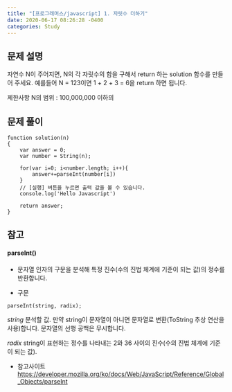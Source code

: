 ```yaml
---
title: "[프로그래머스/javascript] 1. 자릿수 더하기"
date: 2020-06-17 08:26:28 -0400
categories: Study
---
```


## 문제 설명

자연수 N이 주어지면, N의 각 자릿수의 합을 구해서 return 하는 solution 함수를 만들어 주세요.
예를들어 N = 123이면 1 + 2 + 3 = 6을 return 하면 됩니다.

제한사항
N의 범위 : 100,000,000 이하의

## 문제 풀이

```
function solution(n)
{
    var answer = 0;
    var number = String(n);

    for(var i=0; i<number.length; i++){
        answer+=parseInt(number[i])
    }
    // [실행] 버튼을 누르면 출력 값을 볼 수 있습니다.
    console.log('Hello Javascript')

    return answer;
}

```

## 참고

#### parseInt()

- 문자열 인자의 구문을 분석해 특정 진수(수의 진법 체계에 기준이 되는 값)의 정수를 반환합니다.

- 구문

```
parseInt(string, radix);

```

_string_
분석할 값. 만약 string이 문자열이 아니면 문자열로 변환(ToString 추상 연산을 사용)합니다. 문자열의 선행 공백은 무시합니다.

_radix_
string이 표현하는 정수를 나타내는 2와 36 사이의 진수(수의 진법 체계에 기준이 되는 값).

- 참고사이트 <https://developer.mozilla.org/ko/docs/Web/JavaScript/Reference/Global_Objects/parseInt>
